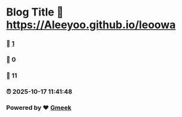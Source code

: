 # Blog Title :link: https://Aleeyoo.github.io/leoowa 
### :page_facing_up: [1](https://Aleeyoo.github.io/leoowa/tag.html) 
### :speech_balloon: 0 
### :hibiscus: 11 
### :alarm_clock: 2025-10-17 11:41:48 
### Powered by :heart: [Gmeek](https://github.com/Meekdai/Gmeek)
